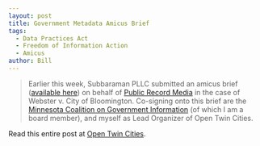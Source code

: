 ```yaml
---
layout: post
title: Government Metadata Amicus Brief
tags:
  - Data Practices Act
  - Freedom of Information Action
  - Amicus
author: Bill
---
```


> Earlier this week, Subbaraman PLLC submitted an amicus brief ([available here](https://cdna.tonywebster.com/files/20151020-Webster-v-City-of-Bloomington-025-Brief-of-Amici-Curiae.pdf))
> on behalf of [Public Record Media](http://www.publicrecordmedia.org/) 
> in the case of Webster v. City of Bloomington. Co-signing onto this brief are 
> the [Minnesota Coalition on Government Information](http://mncogi.org) (of 
> which I am a board member), and myself as Lead Organizer of Open Twin Cities.

Read this entire post at [Open Twin Cities][1].

 [1]: http://opentwincities.org/2015/10/23/metadata-amicus-brief/
